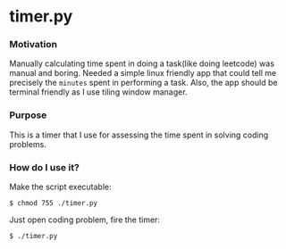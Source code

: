 # timer.py

### Motivation
Manually calculating time spent in doing a task(like doing leetcode) was manual and boring. Needed a simple linux friendly app that could tell me precisely the `minutes` spent in performing a task. Also, the app should be terminal friendly as I use tiling window manager.

### Purpose
This is a timer that I use for assessing the time spent in solving coding problems.

### How do I use it?
Make the script executable:
```
$ chmod 755 ./timer.py
```

Just open coding problem, fire the timer:
```
$ ./timer.py
```